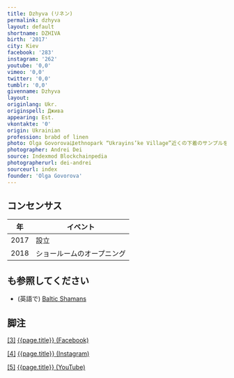 ```yaml
---
title: Dzhyva (リネン)
permalink: dzhyva
layout: default
shortname: DZHIVA
birth: '2017'
city: Kiev
facebook: '283'
instagram: '262'
youtube: '0,0'
vimeo: '0,0'
twitter: '0,0'
tumblr: '0,0'
givenname: Dzhyva
layout:
originlang: Ukr.
originspell: Джива
appearing: Est.
vkontakte: '0'
origin: Ukrainian
profession: brabd of linen
photo: Olga Govorovaはethnopark “Ukrayins’ke Village”近くの下着のサンプルを紹介しています (2018)
photographer: Andrei Dei
source: Indexmod Blockchainpedia
photographerurl: dei-andrei
sourceurl: index
founder: 'Olga Govorova'
---
```


## コンセンサス

|年|イベント|
|-|-|
|2017|設立|
|2018|ショールームのオープニング|


## も参照してください

+ (英語で) [Baltic Shamans](baltic-shamans)


## 脚注

[[3]](#a3) <span id="f3"></span> [{{page.title}} (Facebook)](index)

[[4]](#a4) <span id="f4"></span> [{{page.title}} (Instagram)](index)

[[5]](#a5) <span id="f5"></span> [{{page.title}} (YouTube)](index)
